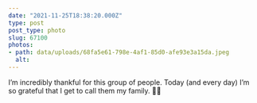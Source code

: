 ```yaml
---
date: "2021-11-25T18:38:20.000Z"
type: post 
post_type: photo
slug: 67100
photos: 
- path: data/uploads/68fa5e61-798e-4af1-85d0-afe93e3a15da.jpeg
  alt: 
---
```

I’m incredibly thankful for this group of people. Today (and every day) I’m so grateful that I get to call them my family. 🍂🍁
